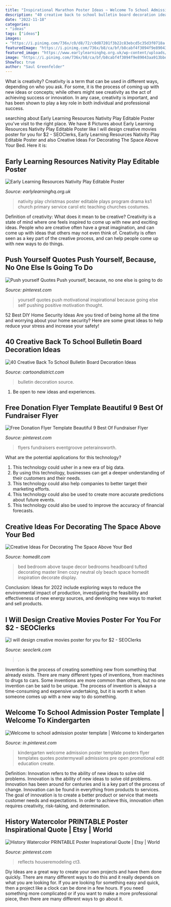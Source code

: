 ```yaml
---
title: "Inspirational Marathon Poster Ideas ~ Welcome To School Admission Poster Template"
description: "40 creative back to school bulletin board decoration ideas"
date: "2022-11-18"
categories:
- "ideas"
tags: ["ideas"]
images:
- "https://i.pinimg.com/736x/c0/d8/72/c0d87201f3b22c83ebcd5c35d3f0718a.jpg"
featuredImage: "https://i.pinimg.com/736x/b8/ca/bf/b8cabf4f3094f9e89043aa913bbd9602.jpg"
featured_image: "https://www.earlylearninghq.org.uk/wp-content/uploads/2010/10/Nativity-play-prev.jpg"
image: "https://i.pinimg.com/736x/b8/ca/bf/b8cabf4f3094f9e89043aa913bbd9602.jpg"
ShowToc: true
author: "Saul Greenfelder"
---
```



What is creativity?
Creativity is a term that can be used in different ways, depending on who you ask. For some, it is the process of coming up with new ideas or concepts; while others might see creativity as the act of achieving success or innovation. In any case, creativity is important, and has been shown to play a key role in both individual and professional success.

	

		
searching about Early Learning Resources Nativity Play Editable Poster you've visit to the right place. We have 8 Pictures about Early Learning Resources Nativity Play Editable Poster like I will design creative movies poster for you for $2 - SEOClerks, Early Learning Resources Nativity Play Editable Poster and also Creative Ideas For Decorating The Space Above Your Bed. Here it is:
		
    
## Early Learning Resources Nativity Play Editable Poster

<img loading=lazy src="https://www.earlylearninghq.org.uk/wp-content/uploads/2010/10/Nativity-play-prev.jpg" onerror="this.onerror=null;this.src='https://tse2.mm.bing.net/th?id=OIP.6qfJi0FjSW8Fy0Ij5anAXgAAAA&amp;pid=15.1';" alt="Early Learning Resources Nativity Play Editable Poster">

_Source: earlylearninghq.org.uk_

>nativity play christmas poster editable plays program drama ks1 church primary service carol etc teaching churches costumes. 

	

Definition of creativity: What does it mean to be creative?
Creativity is a state of mind where one feels inspired to come up with new and exciting ideas. People who are creative often have a great imagination, and can come up with ideas that others may not even think of. Creativity is often seen as a key part of the creative process, and can help people come up with new ways to do things.

    
## Push Yourself Quotes Push Yourself, Because, No One Else Is Going To Do

<img loading=lazy src="https://i.pinimg.com/736x/60/a8/ac/60a8ac50e66ce031a3af2fac11f4eb9f.jpg" onerror="this.onerror=null;this.src='https://tse4.mm.bing.net/th?id=OIP.nyGzdjLMe_hiniNBomAV7AHaKF&amp;pid=15.1';" alt="Push yourself Quotes Push yourself, because, no one else is going to do">

_Source: pinterest.com_

>yourself quotes push motivational inspirational because going else self pushing positive motivation thought. 

	

52 Best DIY Home Security Ideas
Are you tired of being home all the time and worrying about your home security? Here are some great ideas to help reduce your stress and increase your safety!

    
## 40 Creative Back To School Bulletin Board Decoration Ideas

<img loading=lazy src="http://www.cartoondistrict.com/wp-content/uploads/2018/10/Back-To-School-Bulletin-Board-Decoration-Ideas13.jpg" onerror="this.onerror=null;this.src='https://tse1.mm.bing.net/th?id=OIP.Zz1wmuo8OtmQtqIRgDS1YwHaJ4&amp;pid=15.1';" alt="40 Creative Back To School Bulletin Board Decoration Ideas">

_Source: cartoondistrict.com_

>bulletin decoration source. 

	

1. Be open to new ideas and experiences.

    
## Free Donation Flyer Template Beautiful 9 Best Of Fundraiser Flyer

<img loading=lazy src="https://i.pinimg.com/736x/c2/ed/ea/c2edeae1421f5226264c6cae55ee17f8.jpg" onerror="this.onerror=null;this.src='https://tse2.mm.bing.net/th?id=OIP.YnK4Yy3uTfJvyYEw_4G9fwHaJ_&amp;pid=15.1';" alt="Free Donation Flyer Template Beautiful 9 Best Of Fundraiser Flyer">

_Source: pinterest.com_

>flyers fundraisers eventgroove peterainsworth. 

	

What are the potential applications for this technology?
1. This technology could usher in a new era of big data. 
2. By using this technology, businesses can get a deeper understanding of their customers and their needs. 
3. This technology could also help companies to better target their marketing efforts. 
4. This technology could also be used to create more accurate predictions about future events. 
5. This technology could also be used to improve the accuracy of financial forecasts.

    
## Creative Ideas For Decorating The Space Above Your Bed

<img loading=lazy src="https://cdn.homedit.com/wp-content/uploads/2011/03/framed-wall-art-above-bed-beach-inspired.jpg" onerror="this.onerror=null;this.src='https://tse1.mm.bing.net/th?id=OIP.7SatKUut9vCJ6m4vK6tn3gHaLH&amp;pid=15.1';" alt="Creative Ideas For Decorating The Space Above Your Bed">

_Source: homedit.com_

>bed bedroom above taupe decor bedrooms headboard tufted decorating master linen cozy neutral oly beach space homedit inspiration decorate display. 

	

Conclusion:
Ideas for 2022 include exploring ways to reduce the environmental impact of production, investigating the feasibility and effectiveness of new energy sources, and developing new ways to market and sell products.

    
## I Will Design Creative Movies Poster For You For $2 - SEOClerks

<img loading=lazy src="https://www.seoclerk.com/pics/000/957/898/510d23424f9c8cd7c77002e21eff747a.jpg" onerror="this.onerror=null;this.src='https://tse3.mm.bing.net/th?id=OIP.UQ0jQk-cjNfHcALiHv90egHaKe&amp;pid=15.1';" alt="I will design creative movies poster for you for $2 - SEOClerks">

_Source: seoclerk.com_

>. 

	

Invention is the process of creating something new from something that already exists. There are many different types of inventions, from machines to drugs to cars. Some inventions are more common than others, but no one invention can be said to be unique. The process of invention is always a time-consuming and expensive undertaking, but it is worth it when someone comes up with a new way to do something.

    
## Welcome To School Admission Poster Template | Welcome To Kindergarten

<img loading=lazy src="https://i.pinimg.com/736x/b8/ca/bf/b8cabf4f3094f9e89043aa913bbd9602.jpg" onerror="this.onerror=null;this.src='https://tse2.mm.bing.net/th?id=OIP.KV3Of6Y64PiXu9uQsn_llwHaLH&amp;pid=15.1';" alt="Welcome to school admission poster template | Welcome to kindergarten">

_Source: in.pinterest.com_

>kindergarten welcome admission poster template posters flyer templates quotes postermywall admissions pre open promotional edit education create. 

	

Definition: Innovation refers to the ability of new ideas to solve old problems.
Innovation is the ability of new ideas to solve old problems. Innovation has been around for centuries and is a key part of the process of change. Innovation can be found in everything from products to services. The goal of innovation is to create a better product or service that meets customer needs and expectations. In order to achieve this, innovation often requires creativity, risk-taking, and determination.

    
## History Watercolor PRINTABLE Poster Inspirational Quote | Etsy | World

<img loading=lazy src="https://i.pinimg.com/736x/c0/d8/72/c0d87201f3b22c83ebcd5c35d3f0718a.jpg" onerror="this.onerror=null;this.src='https://tse4.mm.bing.net/th?id=OIP.YGeGkYtEZxv_uZ9WViMuHgHaJ4&amp;pid=15.1';" alt="History Watercolor PRINTABLE Poster Inspirational Quote | Etsy | World">

_Source: pinterest.com_

>reflects houseremodeling ct3. 

	

Diy Ideas are a great way to create your own projects and have them done quickly. There are many different ways to do this and it really depends on what you are looking for. If you are looking for something easy and quick, then a project like a clock can be done in a few hours. If you need something more complicated or if you want to make a more professional piece, then there are many different ways to go about it.

